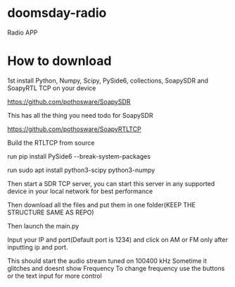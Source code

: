 # doomsday-radio
Radio APP

# How to download

1st install Python, Numpy, Scipy, PySide6, collections, SoapySDR and SoapyRTL TCP on your device

https://github.com/pothosware/SoapySDR

This has all the thing you need todo for SoapySDR

https://github.com/pothosware/SoapyRTLTCP

Build the RTLTCP from source

run pip install PySide6 --break-system-packages

run sudo apt install python3-scipy python3-numpy

Then start a SDR TCP server, you can start this server in any supported device in your local network for best performance

Then download all the files and put them in one folder(KEEP THE STRUCTURE SAME AS REPO)

Then launch the main.py

Input your IP and port(Default port is 1234) and click on AM or FM only after inputting ip and port.

This should start the audio stream tuned on 100400 kHz
Sometime it glitches and doesnt show Frequency
To change frequency use the buttons or the text input for more control


